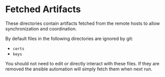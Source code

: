 # Fetched Artifacts

These directories contain artifacts fetched from the remote hosts to allow
synchronization and coordination.

By default files in the following directories are ignored by git:
- `certs`
- `keys`

You should not need to edit or directly interact with these files. If they are
removed the ansible automation will simply fetch them when next run.
